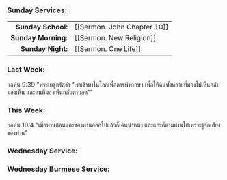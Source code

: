 ### Sunday Services:
| | |
| --:|:-- |
| **Sunday School:**  | [[Sermon. John Chapter 10]] |
| **Sunday Morning:** | [[Sermon. New Religion]] |
| **Sunday Night:**   | [[Sermon. One Life]] |
### Last Week: 
ยอห์น 9:39 "พระเยซูตรัสว่า “เราเข้ามาในโลกเพื่อการพิพากษา เพื่อให้คนทั้งหลายที่มองไม่เห็นกลับมองเห็น และคนที่มองเห็นกลับตาบอด”"
### This Week:
ยอห์น 10:4 "เมื่อท่านต้อนแกะของท่านออกไปแล้วก็เดินนำหน้า และแกะก็ตามท่านไปเพราะรู้จักเสียงของท่าน"
### Wednesday Service:

### Wednesday Burmese Service:
